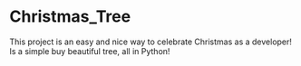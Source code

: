 # Christmas_Tree
This project is an easy and nice way to celebrate Christmas as a developer! Is a simple buy beautiful tree, all in Python!
